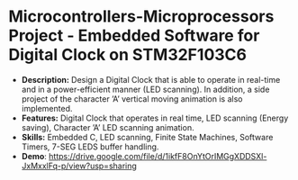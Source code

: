 #  Microcontrollers-Microprocessors Project - Embedded Software for Digital Clock on STM32F103C6
- **Description:** Design a Digital Clock that is able to operate in real-time and in a power-efficient manner (LED scanning). In addition, a side project of the character ’A’ vertical moving animation is also implemented.
- **Features:** Digital Clock that operates in real time, LED scanning (Energy saving), Character ’A’ LED scanning animation.
- **Skills:** Embedded C, LED scanning, Finite State Machines, Software Timers, 7-SEG LEDS buffer handling.
- **Demo**: https://drive.google.com/file/d/1ikfF8OnYtOrIMGgXDDSXl-JxMxxlFq-p/view?usp=sharing
